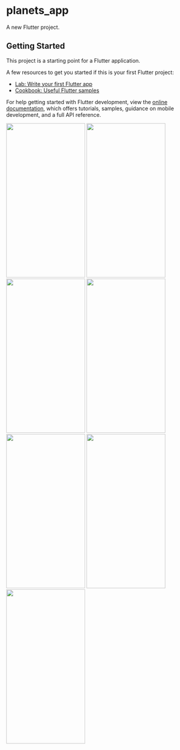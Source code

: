 # planets_app

A new Flutter project.

## Getting Started

This project is a starting point for a Flutter application.

A few resources to get you started if this is your first Flutter project:

- [Lab: Write your first Flutter app](https://docs.flutter.dev/get-started/codelab)
- [Cookbook: Useful Flutter samples](https://docs.flutter.dev/cookbook)

For help getting started with Flutter development, view the
[online documentation](https://docs.flutter.dev/), which offers tutorials,
samples, guidance on mobile development, and a full API reference.
<p>
  <img src = "https://github.com/Janak67/planets_app/assets/141834407/8dd7f0c3-65ad-441a-b721-55c5839bb333" height="410" width="210">
  <img src = "https://github.com/Janak67/planets_app/assets/141834407/4b3c7d9b-e179-4635-8e61-05f1de72fc5b" height="410" width="210">
  <img src = "https://github.com/Janak67/planets_app/assets/141834407/77085f34-969c-445c-937e-2b8a01d81f3c" height="410" width="210">
  <img src = "https://github.com/Janak67/planets_app/assets/141834407/7154371c-4096-4ba2-bb9b-3ac6142a0f12" height="410" width="210">
  <img src = "https://github.com/Janak67/planets_app/assets/141834407/cd176723-3c3a-483a-be4b-07dd1a055da7" height="410" width="210">
  <img src = "https://github.com/Janak67/planets_app/assets/141834407/72a1b9f0-f8e5-444a-a50d-0126eb55aff9" height="410" width="210">
  <img src = "https://github.com/Janak67/planets_app/assets/141834407/c6d9dd17-4e39-4abf-9c9b-6da6367c4b22" height="410" width="210">
</p>
